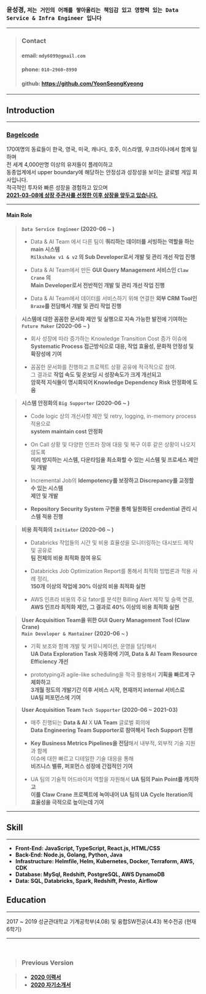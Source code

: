### **윤성경, `저는 거인의 어깨를 쌓아올리는 책임감 있고 영향력 있는 Data Service & Infra Engineer 입니다`**

<hr>

> ### **Contact**
>
> #### email: **`mdy6099@gmail.com`**
>
> #### phone: **`010-2960-8990`**
>
> #### github: **https://github.com/YoonSeongKyeong**

<hr>

## **Introduction**

<hr>

### **[Bagelcode](https://bagelcode.recruiter.co.kr/appsite/company/index)**

170여명의 동료들이 한국, 영국, 미국, 캐나다, 호주, 이스라엘, 우크라이나에서 함께 일하며
<br>
전 세계 4,000만명 이상의 유저들이 플레이하고
<br>
동종업계에서 upper boundary에 해당하는 안정성과 성장성을 보이는 글로벌 게임 회사입니다.
<br>
적극적인 투자와 빠른 성장을 경험하고 있으며
<br>
**[2021-03-08에 상장 주관사를 선정한 이후 상장을 앞두고 있습니다.](https://www.venturesquare.net/824719)**

<hr>

#### **Main Role**

> **`Data Service Engineer` (2020-06 ~ )**
>
> - Data & AI Team 에서 다른 팀이 **쿼리하는 데이터를 서빙하는 역할을 하는 main 시스템 <br> `Milkshake v1 & v2` 의 Sub Developer로서 개발 및 관리 개선 작업 진행**
>
> - Data & AI Team에서 만든 **GUI Query Management 서비스인 `Claw Crane` 의 <br> Main Developer로서 전반적인 개발 및 관리 개선 작업 진행**
>
> - Data & AI Team에서 데이터를 서비스하기 위해 연결한 **외부 CRM Tool인 <br> `Braze`를 전담해서 개발 및 관리 작업 진행**

> **시스템에 대한 꼼꼼한 문서화 제안 및 실행으로 지속 가능한 발전에 기여하는 <br> `Future Maker` (2020-06 ~ )**
>
> - 회사 성장에 따라 증가하는 Knowledge Transition Cost 증가 이슈에 <br> **Systematic Process 접근방식으로 대응, 작업 효율성, 문화적 안정성 및 확장성에 기여**
>
> - 꼼꼼한 문서화를 진행하고 프로젝트 상황 공유에 적극적으로 참여. <br> 그 결과로 **작업 속도 및 온보딩 시 성장속도가 크게 개선되고 <br> 암묵적 지식들이 명시화되어 Knowledge Dependency Risk 안정화에 도움**

> **시스템 안정화의 `Big Supporter` (2020-06 ~ )**
>
> - Code logic 상의 개선사항 제안 및 retry, logging, in-memory process 적용으로 <br> **system maintain cost 안정화**
>
> - On Call 상황 및 다양한 인프라 장애 대응 및 복구 이후 같은 상황이 나오지 않도록 <br> **미리 방지하는 시스템, 다운타임을 최소화할 수 있는 시스템 및 프로세스 제안 및 개발**
>
> - Incremental Job의 **Idempotency를 보장하고 Discrepancy를 교정할 수 있는 시스템 <br> 제안 및 개발**
>
> - **Repository Security System 구현을 통해 일원화된 credential 관리 시스템 적용 진행**

> **비용 최적화의 `Initiator` (2020-06 ~ )**
>
> - Databricks 작업들의 시간 및 비용 효율성을 모니터링하는 대시보드 제작 및 공유로 <br> **팀 전체의 비용 최적화 참여 유도**
>
> - Databricks Job Optimization Report를 통해서 최적화 방법론과 적용 사례 정리, <br> **150개 이상의 작업에 30% 이상의 비용 최적화 실현**
>
> - AWS 인프라 비용의 주요 fator를 분석한 Billing Alert 제작 및 슬랙 연결, <br> **AWS 인프라 최적화 제안, 그 결과로 40% 이상의 비용 최적화 실현**

> **User Acquisition Team을 위한 GUI Query Management Tool (Claw Crane) <br> `Main Developer & Mantainer` (2020-06 ~ )**
>
> - 기획 보조와 함께 개발 및 커뮤니케이션, 운영을 담당해서 <br> **UA Data Exploration Task 자동화에 기여, Data & AI Team Resource Efficiency 개선**
>
> - prototyping과 agile-like scheduling을 적극 활용해서 **기획을 빠르게 구체화하고 <br> 3개월 정도의 개발기간 이후 서비스 시작, 현재까지 internal 서비스로 <br> UA팀 퍼포먼스에 기여**

> **User Acquisition Team `Tech Supporter` (2020-06 ~ 2021-03)**
>
> - 매주 진행되는 **Data & AI** X **UA Team** 글로벌 회의에 <br> **Data Engineering Team Supporter로 참여해서 Tech Support 진행**
>
> - **Key Business Metrics Pipelines을 전담**해서 내부적, 외부적 기술 지원과 함께 <br> 이슈에 대한 빠르고 디테일한 기술 대응을 통해 <br> **비즈니스 밸류, 퍼포먼스 성장에 간접적인 기여**
>
> - UA 팀의 기술적 어드바이저 역할을 자원해서 **UA 팀의 Pain Point를 캐치하고 <br> 이를 Claw Crane 프로젝트에 녹여내어 UA 팀의 UA Cycle Iteration의 <br> 효율성을 극적으로 높이는데 기여**

<hr>

## **Skill**

<hr>

- **Front-End: JavaScript, TypeScript, React.js, HTML/CSS**
- **Back-End: Node.js, Golang, Python, Java**
- **Infrastructure: Helmfile, Helm, Kubernetes, Docker, Terraform, AWS, CDK**
- **Database: MySql, Redshift, PostgreSQL, AWS DynamoDB**
- **Data: SQL, Databricks, Spark, Redshift, Presto, Airflow**

## **Education**

<hr>

2017 ~ 2019 성균관대학교 기계공학부(4.08) 및 융합SW전공(4.43) 복수전공 (현재 6학기)

<hr>

<br>

> ### **Previous Version**

> - **[2020 이력서](./docs/윤성경_이력서_2020.pdf)**
> - **[2020 자기소개서](./docs/윤성경_자기소개서_2020.pdf)**
